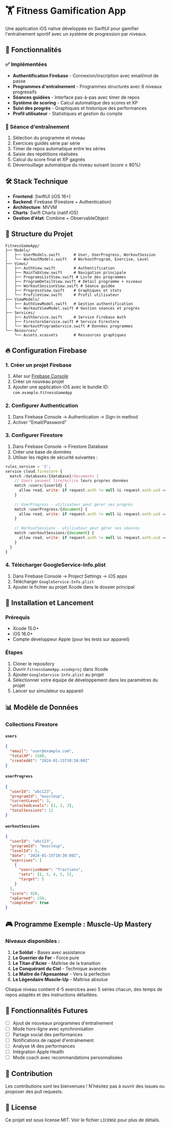 # 🏋️ Fitness Gamification App

Une application iOS native développée en SwiftUI pour gamifier l'entraînement sportif avec un système de progression par niveaux.

## 📱 Fonctionnalités

### ✅ Implémentées
- **Authentification Firebase** - Connexion/inscription avec email/mot de passe
- **Programmes d'entraînement** - Programmes structurés avec 6 niveaux progressifs
- **Séances guidées** - Interface pas-à-pas avec timer de repos
- **Système de scoring** - Calcul automatique des scores et XP
- **Suivi des progrès** - Graphiques et historique des performances
- **Profil utilisateur** - Statistiques et gestion du compte

### 🔄 Séance d'entraînement
1. Sélection du programme et niveau
2. Exercices guidés série par série
3. Timer de repos automatique entre les séries
4. Saisie des répétitions réalisées
5. Calcul du score final et XP gagnés
6. Déverrouillage automatique du niveau suivant (score ≥ 80%)

## 🛠 Stack Technique

- **Frontend**: SwiftUI (iOS 16+)
- **Backend**: Firebase (Firestore + Authentication)
- **Architecture**: MVVM
- **Charts**: Swift Charts (natif iOS)
- **Gestion d'état**: Combine + ObservableObject

## 📁 Structure du Projet

```
FitnessGameApp/
├── Models/
│   ├── UserModels.swift      # User, UserProgress, WorkoutSession
│   └── WorkoutModels.swift   # WorkoutProgram, Exercise, Level
├── Views/
│   ├── AuthView.swift        # Authentification
│   ├── MainTabView.swift     # Navigation principale
│   ├── ProgramsListView.swift # Liste des programmes
│   ├── ProgramDetailView.swift # Détail programme + niveaux
│   ├── WorkoutSessionView.swift # Séance guidée
│   ├── ProgressView.swift    # Graphiques et stats
│   └── ProfileView.swift     # Profil utilisateur
├── ViewModels/
│   ├── AuthViewModel.swift   # Gestion authentification
│   └── WorkoutViewModel.swift # Gestion séances et progrès
├── Services/
│   ├── AuthService.swift     # Service Firebase Auth
│   ├── FirestoreService.swift # Service Firestore
│   └── WorkoutProgramService.swift # Données programmes
└── Resources/
    └── Assets.xcassets       # Ressources graphiques
```

## 🔥 Configuration Firebase

### 1. Créer un projet Firebase
1. Aller sur [Firebase Console](https://console.firebase.google.com/)
2. Créer un nouveau projet
3. Ajouter une application iOS avec le bundle ID: `com.example.FitnessGameApp`

### 2. Configurer Authentication
1. Dans Firebase Console → Authentication → Sign-in method
2. Activer "Email/Password"

### 3. Configurer Firestore
1. Dans Firebase Console → Firestore Database
2. Créer une base de données
3. Utiliser les règles de sécurité suivantes :

```javascript
rules_version = '2';
service cloud.firestore {
  match /databases/{database}/documents {
    // Users peuvent lire/écrire leurs propres données
    match /users/{userId} {
      allow read, write: if request.auth != null && request.auth.uid == userId;
    }
    
    // UserProgress - utilisateur peut gérer ses progrès
    match /userProgress/{document} {
      allow read, write: if request.auth != null && request.auth.uid == resource.data.userId;
    }
    
    // WorkoutSessions - utilisateur peut gérer ses séances
    match /workoutSessions/{document} {
      allow read, write: if request.auth != null && request.auth.uid == resource.data.userId;
    }
  }
}
```

### 4. Télécharger GoogleService-Info.plist
1. Dans Firebase Console → Project Settings → iOS apps
2. Télécharger `GoogleService-Info.plist`
3. Ajouter le fichier au projet Xcode dans le dossier principal

## 🚀 Installation et Lancement

### Prérequis
- Xcode 15.0+
- iOS 16.0+
- Compte développeur Apple (pour les tests sur appareil)

### Étapes
1. Cloner le repository
2. Ouvrir `FitnessGameApp.xcodeproj` dans Xcode
3. Ajouter `GoogleService-Info.plist` au projet
4. Sélectionner votre équipe de développement dans les paramètres du projet
5. Lancer sur simulateur ou appareil

## 📊 Modèle de Données

### Collections Firestore

#### `users`
```json
{
  "email": "user@example.com",
  "totalXP": 1500,
  "createdAt": "2024-01-15T10:30:00Z"
}
```

#### `userProgress`
```json
{
  "userId": "abc123",
  "programId": "muscleup",
  "currentLevel": 3,
  "unlockedLevels": [1, 2, 3],
  "totalSessions": 12
}
```

#### `workoutSessions`
```json
{
  "userId": "abc123",
  "programId": "muscleup",
  "levelId": 2,
  "date": "2024-01-15T10:30:00Z",
  "exercises": [
    {
      "exerciseName": "Tractions",
      "sets": [5, 5, 4, 5, 5],
      "target": 5
    }
  ],
  "score": 920,
  "xpEarned": 250,
  "completed": true
}
```

## 🎮 Programme Exemple : Muscle-Up Mastery

### Niveaux disponibles :
1. **Le Soldat** - Bases avec assistance
2. **Le Guerrier de Fer** - Force pure
3. **Le Titan d'Acier** - Maîtrise de la transition
4. **Le Conquérant du Ciel** - Technique avancée
5. **Le Maître de l'Apesanteur** - Vers la perfection
6. **Le Légendaire Muscle-Up** - Maîtrise absolue

Chaque niveau contient 4-5 exercices avec 5 séries chacun, des temps de repos adaptés et des instructions détaillées.

## 🔮 Fonctionnalités Futures

- [ ] Ajout de nouveaux programmes d'entraînement
- [ ] Mode hors-ligne avec synchronisation
- [ ] Partage social des performances
- [ ] Notifications de rappel d'entraînement
- [ ] Analyse IA des performances
- [ ] Intégration Apple Health
- [ ] Mode coach avec recommandations personnalisées

## 🤝 Contribution

Les contributions sont les bienvenues ! N'hésitez pas à ouvrir des issues ou proposer des pull requests.

## 📄 License

Ce projet est sous license MIT. Voir le fichier `LICENSE` pour plus de détails.
